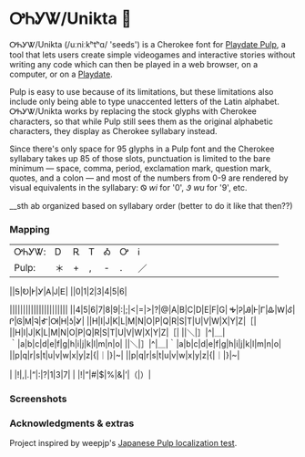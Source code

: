 # ᎤᏂᎩᏔ/Unikta 🌱

ᎤᏂᎩᏔ/Unikta (\/uːniːkʰtʰɑ/ 'seeds') is a Cherokee font for [Playdate Pulp](https://play.date/pulp/), a tool that lets users create simple videogames and interactive stories without writing any code which can then be played in a web browser, on a computer, or on a [Playdate](https://play.date).

Pulp is easy to use because of its limitations, but these limitations also include only being able to type unaccented letters of the Latin alphabet. ᎤᏂᎩᏔ/Unikta works by replacing the stock glyphs with Cherokee characters, so that while Pulp still sees them as the original alphabetic characters, they display as Cherokee syllabary instead.

Since there's only space for 95 glyphs in a Pulp font and the Cherokee syllabary takes up 85 of those slots, punctuation is limited to the bare minimum — space, comma, period, exclamation mark, question mark, quotes, and a colon — and most of the numbers from 0-9 are rendered by visual equivalents in the syllabary: Ꮻ _wi_ for '0', Ꮽ _wu_ for '9', etc.

__sth ab organized based on syllabary order (better to do it like that then??)

### Mapping
||||||||||||||||||||||
|:----|:----|:----|:----|:----|:----|:----|:----|:----|:----|:----|:----|:----|:----|:----|:----|:----|:----|:----|:----|:----|
|ᎤᏂᎩᏔ:|Ꭰ|Ꭱ|Ꭲ|Ꭳ|Ꭴ|Ꭵ|
|Pulp:|＊|+|,|-|.|／|

||Ꭶ|Ꭷ|Ꭸ|Ꭹ|Ꭺ|Ꭻ|Ꭼ|
||0|1|2|3|4|5|6|

||||||||||||||||||||||
||4|5|6|7|8|9|:|;|<|=|>|?|@|A|B|C|D|E|F|G|
Ꭽ|Ꭾ|Ꭿ|Ꮀ|Ꮁ|Ꮂ|Ꮃ|Ꮄ|Ꮅ|Ꮆ|Ꮇ|Ꮈ|Ꮉ|Ꮊ|Ꮋ|Ꮌ|Ꮍ|
||H|I|J|K|L|M|N|O|P|Q|R|S|T|U|V|W|X|Y|Z|［|
||H|I|J|K|L|M|N|O|P|Q|R|S|T|U|V|W|X|Y|Z|［|
||＼|］|^|＿|｀|a|b|c|d|e|f|g|h|i|j|k|l|m|n|o|
||＼|］|^|＿|｀|a|b|c|d|e|f|g|h|i|j|k|l|m|n|o|
||p|q|r|s|t|u|v|w|x|y|z|{|｜|}|~|
||p|q|r|s|t|u|v|w|x|y|z|{|｜|}|~|

| |!|,|.|“|:|?|1|3|7|
| |!|“|#|$|%|&|’|（|）|

### Screenshots

### Acknowledgments & extras

Project inspired by weepjp's [Japanese Pulp localization test](https://github.com/weepjp/Playdate-Pulp-Sample-jp).
